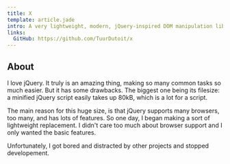 ```yaml
---
title: X
template: article.jade
intro: A very lightweight, modern, jQuery-inspired DOM manipulation library. It makes some common tasks much easier, without supporting ancient browsers (keeping the codebase small).
links:
  GitHub: https://github.com/TuurDutoit/x
---
```


## About
I love jQuery. It truly is an amazing thing, making so many common tasks so much easier. But it has some drawbacks. The biggest one being its filesize: a minified jQuery script easily takes up 80kB, which is a lot for a script.

The main reason for this huge size, is that jQuery supports many browsers, too many, and has lots of features. So one day, I began making a sort of lightweight replacement. I didn't care too much about browser support and I only wanted the basic features.

Unfortunately, I got bored and distracted by other projects and stopped developement.